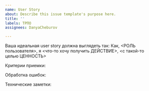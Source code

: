 ```yaml
---
name: User Story
about: Describe this issue template's purpose here.
title: ''
labels: ТРПО
assignees: DanyaCheburov

---
```


Ваша идеальная user story должна выглядеть так:
Как, <РОЛЬ пользователя>, я <что-то хочу получить ДЕЙСТВИЕ>, <с такой-то целью ЦЕННОСТЬ>

Критерии приемки:

Обработка ошибок:

Технические заметки:
